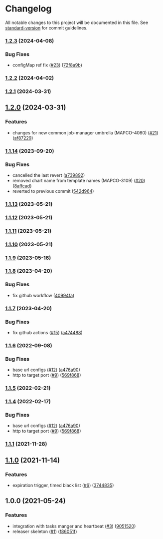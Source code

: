 # Changelog

All notable changes to this project will be documented in this file. See [standard-version](https://github.com/conventional-changelog/standard-version) for commit guidelines.

### [1.2.3](https://github.com/MapColonies/Task-Liberator/compare/v1.2.2...v1.2.3) (2024-04-08)


### Bug Fixes

* configMap ref fix ([#23](https://github.com/MapColonies/Task-Liberator/issues/23)) ([72f8a9b](https://github.com/MapColonies/Task-Liberator/commit/72f8a9bf4a0c813628752e189625dd907aa68eb9))

### [1.2.2](https://github.com/MapColonies/Task-Liberator/compare/v1.2.1...v1.2.2) (2024-04-02)

### [1.2.1](https://github.com/MapColonies/Task-Liberator/compare/v1.2.0...v1.2.1) (2024-03-31)

## [1.2.0](https://github.com/MapColonies/Task-Liberator/compare/v1.1.14...v1.2.0) (2024-03-31)


### Features

* changes for new common job-manager umbrella (MAPCO-4080) ([#21](https://github.com/MapColonies/Task-Liberator/issues/21)) ([af87229](https://github.com/MapColonies/Task-Liberator/commit/af87229b3751fd66a8d4e996bd01b33bd75e086b))

### [1.1.14](https://github.com/MapColonies/Task-Liberator/compare/v1.1.13...v1.1.14) (2023-09-20)


### Bug Fixes

* cancelled the last revert ([a739892](https://github.com/MapColonies/Task-Liberator/commit/a739892020236ce5a322de3104a3c6260fc25324))
* removed chart name from template names (MAPCO-3109) ([#20](https://github.com/MapColonies/Task-Liberator/issues/20)) ([8affcad](https://github.com/MapColonies/Task-Liberator/commit/8affcad880bbbcc02da4b821a738aa27c7740a4a))
* reverted to previous commit ([542d964](https://github.com/MapColonies/Task-Liberator/commit/542d964be0b5860ea6e1ff6368391981cd1502aa))

### [1.1.13](https://github.com/MapColonies/Task-Liberator/compare/v1.1.12...v1.1.13) (2023-05-21)

### [1.1.12](https://github.com/MapColonies/Task-Liberator/compare/v1.1.11...v1.1.12) (2023-05-21)

### [1.1.11](https://github.com/MapColonies/Task-Liberator/compare/v1.1.10...v1.1.11) (2023-05-21)

### [1.1.10](https://github.com/MapColonies/Task-Liberator/compare/v1.1.9...v1.1.10) (2023-05-21)

### [1.1.9](https://github.com/MapColonies/Task-Liberator/compare/v1.1.8...v1.1.9) (2023-05-16)

### [1.1.8](https://github.com/MapColonies/Task-Liberator/compare/v1.1.7...v1.1.8) (2023-04-20)


### Bug Fixes

* fix github workflow ([40994fa](https://github.com/MapColonies/Task-Liberator/commit/40994fa53c19d8c2b76a55c28989a962c724954a))

### [1.1.7](https://github.com/MapColonies/Task-Liberator/compare/v1.1.6...v1.1.7) (2023-04-20)


### Bug Fixes

* fix github actions ([#15](https://github.com/MapColonies/Task-Liberator/issues/15)) ([a474488](https://github.com/MapColonies/Task-Liberator/commit/a474488b4339591dfb550fb47c1c5f019d5b976a))

### [1.1.6](https://github.com/MapColonies/Task-Liberator/compare/v1.1.1...v1.1.6) (2022-09-08)


### Bug Fixes

* base url configs ([#12](https://github.com/MapColonies/Task-Liberator/issues/12)) ([a476a90](https://github.com/MapColonies/Task-Liberator/commit/a476a90f9d2b8da2814f297a9c2d0deed778a37f))
* http to target port ([#9](https://github.com/MapColonies/Task-Liberator/issues/9)) ([569f868](https://github.com/MapColonies/Task-Liberator/commit/569f868842a992784a632dcc513bc200a34350fd))

### [1.1.5](https://github.com/MapColonies/Task-Liberator/compare/v1.1.4...v1.1.5) (2022-02-21)

### [1.1.4](https://github.com/MapColonies/Task-Liberator/compare/v1.1.1...v1.1.4) (2022-02-17)


### Bug Fixes

* base url configs ([#12](https://github.com/MapColonies/Task-Liberator/issues/12)) ([a476a90](https://github.com/MapColonies/Task-Liberator/commit/a476a90f9d2b8da2814f297a9c2d0deed778a37f))
* http to target port ([#9](https://github.com/MapColonies/Task-Liberator/issues/9)) ([569f868](https://github.com/MapColonies/Task-Liberator/commit/569f868842a992784a632dcc513bc200a34350fd))

### [1.1.1](https://github.com/MapColonies/Task-Liberator/compare/v1.1.0...v1.1.1) (2021-11-28)

## [1.1.0](https://github.com/MapColonies/Task-Liberator/compare/v1.0.0...v1.1.0) (2021-11-14)


### Features

* expiration trigger, timed black list ([#6](https://github.com/MapColonies/Task-Liberator/issues/6)) ([3744835](https://github.com/MapColonies/Task-Liberator/commit/3744835e9bcee33627c35e9ddf132eee3d75053a))

## 1.0.0 (2021-05-24)


### Features

* integration with tasks manger and heartbeat ([#3](https://github.com/MapColonies/Task-Liberator/issues/3)) ([9051520](https://github.com/MapColonies/Task-Liberator/commit/9051520a1c9e696281e3df2f7dfbd6b5dbbae11e))
* releaser skeleton ([#1](https://github.com/MapColonies/Task-Liberator/issues/1)) ([f86051f](https://github.com/MapColonies/Task-Liberator/commit/f86051f5fe0133180420f9a2b1e8aa6b87bafed5))

